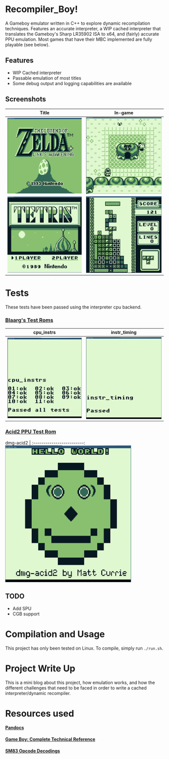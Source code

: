 # Recompiler_Boy!
A Gameboy emulator written in C++ to explore dynamic recompilation techniques. Features an accurate interpreter, 
a WIP cached interpreter that translates the Gameboy's Sharp LR35902 ISA to x64, 
and (fairly) accurate PPU emulation. Most games that have their MBC implemented are fully 
playable (see below).

## Features
- WIP Cached interpreter
- Passable emulation of most titles
- Some debug output and logging capabilities are available
 
## Screenshots

Title | In-game
:-------------------------:|:-------------------------:
<img src="./images/LoZ.png" width="400"> | <img src="./images/LoZ_ingame.png" width="400">
<img src="./images/Tetris.png" width="400"> | <img src="./images/Tetris_ingame.png" width="400">

# Tests
These tests have been passed using the interpreter cpu backend.

### [Blaarg's Test Roms](https://github.com/retrio/gb-test-roms)
cpu_instrs | instr_timing
:-------------------------:|:-------------------------:
<img src="./images/cpu_instrs.png" width="400"> | <img src="./images/instr_timing.png" width="400">

### [Acid2 PPU Test Rom](https://github.com/mattcurrie/dmg-acid2)
dmg-acid2 |
:-------------------------:
<img src="./images/acid2.png" width="400">

## TODO
- Add SPU
- CGB support

# Compilation and Usage

This project has only been tested on Linux. To compile, simply run `./run.sh`.

# Project Write Up

This is a mini blog about this project, how emulation works, and how the different challenges that
need to be faced in order to write a cached interpreter/dynamic recompiler. 


# Resources used

#### [Pandocs](https://gbdev.io/pandocs/)
#### [Game Boy: Complete Technical Reference](https://gekkio.fi/files/gb-docs/gbctr.pdf)
#### [SM83 Opcode Decodings](https://cdn.discordapp.com/attachments/465586075830845475/742438340078469150/SM83_decoding.pdf)
